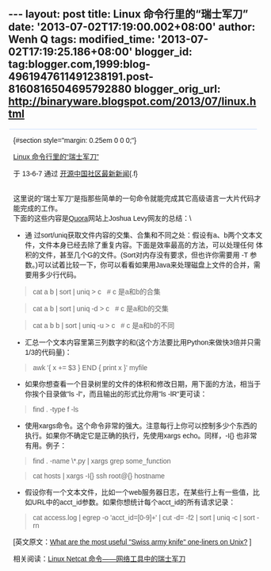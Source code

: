 --- layout: post title: Linux 命令行里的“瑞士军刀” date:
'2013-07-02T17:19:00.002+08:00' author: Wenh Q tags: modified\_time:
'2013-07-02T17:19:25.186+08:00' blogger\_id:
tag:blogger.com,1999:blog-4961947611491238191.post-8160816504695792880
blogger\_orig\_url: http://binaryware.blogspot.com/2013/07/linux.html
---
<div
style="background-color: #c3d9ff; font-size: 1px !important; line-height: 0px !important; margin: 0px 2px; padding-top: 1px;">

</div>

<div
style="font-family: sans-serif; margin: 0px 10px; overflow: auto; width: 100%;">

 {#section style="margin: 0.25em 0 0 0;"}

<div>

[Linux
命令行里的“瑞士军刀”](http://www.oschina.net/news/41214/what-are-the-most-useful-swiss-army-knife-one-liners-on-unix)

</div>

<div style="margin-bottom: 0.5em;">

于 13-6-7 通过
[开源中国社区最新新闻](http://www.oschina.net/?from=rss){.f}

</div>

\
这里说的"瑞士军刀"是指那些简单的一句命令就能完成其它高级语言一大片代码才能完成的工作。\
下面的这些内容是[Quora](http://www.quora.com/)网站上Joshua
Levy网友的总结：\
-   通
    过sort/uniq获取文件内容的交集、合集和不同之处：假设有a、b两个文本文件，文件本身已经去除了重复内容。下面是效率最高的方法，可以处理任何
    体积的文件，甚至几个G的文件。(Sort对内存没有要求，但也许你需要用 -T
    参数。)可以试着比较一下，你可以看看如果用Java来处理磁盘上文件的合并，需要用多少行代码。

> cat a b | sort | uniq &gt; c   \# c 是a和b的合集

> cat a b | sort | uniq -d &gt; c   \# c 是a和b的交集

> cat a b b | sort | uniq -u &gt; c   \# c 是a和b的不同

-   汇总一个文本内容里第三列数字的和(这个方法要比用Python来做快3倍并只需1/3的代码量)：

> awk '{ x += \$3 } END { print x }' myfile

-   如果你想查看一个目录树里的文件的体积和修改日期，用下面的方法，相当于你挨个目录做"ls
    -l"，而且输出的形式比你用"ls -lR"更可读：

> find . -type f -ls

-   使用xargs命令。这个命令非常的强大。注意每行上你可以控制多少个东西的执行。如果你不确定它是正确的执行，先使用xargs
    echo。同样，-I{} 也非常有用。例子：

> find . -name \\\*.py | xargs grep some\_function

> cat hosts | xargs -I{} ssh root@{} hostname

-   假设你有一个文本文件，比如一个web服务器日志，在某些行上有一些值，比如URL中的acct\_id参数。如果你想统计每个acct\_id的所有请求记录：

> cat access.log | egrep -o 'acct\_id=\[0-9\]+' | cut -d= -f2 | sort |
> uniq -c | sort -rn

<div>

\[英文原文：[What are the most useful "Swiss army knife" one-liners on
Unix?](http://www.quora.com/What-are-the-most-useful-Swiss-army-knife-one-liners-on-Unix)
\]

</div>

<div>

相关阅读：[Linux Netcat
命令——网络工具中的瑞士军刀](http://www.oschina.net/translate/linux-netcat-command)

</div>

</div>
